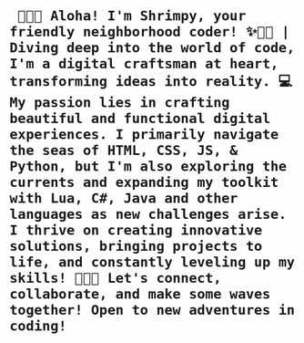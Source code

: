# ``` 🌊🦐✨ Aloha! I'm Shrimpy, your friendly neighborhood coder! ✨🦐🌊 | Diving deep into the world of code, I'm a digital craftsman at heart, transforming ideas into reality. 💻 My passion lies in crafting beautiful and functional digital experiences. I primarily navigate the seas of HTML, CSS, JS, & Python, but I'm also exploring the currents and expanding my toolkit with Lua, C#, Java and other languages as new challenges arise. I thrive on creating innovative solutions, bringing projects to life, and constantly leveling up my skills! 🚀💪🍤 Let's connect, collaborate, and make some waves together! Open to new adventures in coding!```
